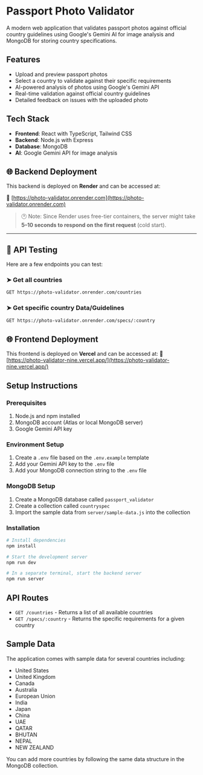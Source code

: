 # Passport Photo Validator

A modern web application that validates passport photos against official country guidelines using Google's Gemini AI for image analysis and MongoDB for storing country specifications.

## Features

- Upload and preview passport photos
- Select a country to validate against their specific requirements
- AI-powered analysis of photos using Google's Gemini API
- Real-time validation against official country guidelines
- Detailed feedback on issues with the uploaded photo

## Tech Stack

- **Frontend**: React with TypeScript, Tailwind CSS
- **Backend**: Node.js with Express
- **Database**: MongoDB
- **AI**: Google Gemini API for image analysis

  
## 🌐 Backend Deployment

This backend is deployed on **Render** and can be accessed at:

🔗 [https://photo-validator.onrender.com](https://photo-validator.onrender.com)

> 🕐 Note: Since Render uses free-tier containers, the server might take **5–10 seconds to respond on the first request** (cold start).

---

## 🧪 API Testing

Here are a few endpoints you can test:

### ➤ Get all countries
```bash
GET https://photo-validator.onrender.com/countries
```
### ➤ Get specific country Data/Guidelines
```bash
GET https://photo-validator.onrender.com/specs/:country
```


## 🌐 Frontend Deployment
This frontend is deployed on **Vercel** and can be accessed at:
🔗 [https://photo-validator-nine.vercel.app/](https://photo-validator-nine.vercel.app/)


## Setup Instructions

### Prerequisites

1. Node.js and npm installed
2. MongoDB account (Atlas or local MongoDB server)
3. Google Gemini API key

### Environment Setup

1. Create a `.env` file based on the `.env.example` template
2. Add your Gemini API key to the `.env` file
3. Add your MongoDB connection string to the `.env` file

### MongoDB Setup

1. Create a MongoDB database called `passport_validator`
2. Create a collection called `countryspec`
3. Import the sample data from `server/sample-data.js` into the collection

### Installation

```bash
# Install dependencies
npm install

# Start the development server
npm run dev

# In a separate terminal, start the backend server
npm run server
```

## API Routes

- `GET /countries` - Returns a list of all available countries
- `GET /specs/:country` - Returns the specific requirements for a given country

## Sample Data

The application comes with sample data for several countries including:
- United States
- United Kingdom
- Canada
- Australia
- European Union
- India
- Japan
- China
- UAE
- QATAR
- BHUTAN
- NEPAL
- NEW ZEALAND

You can add more countries by following the same data structure in the MongoDB collection.






